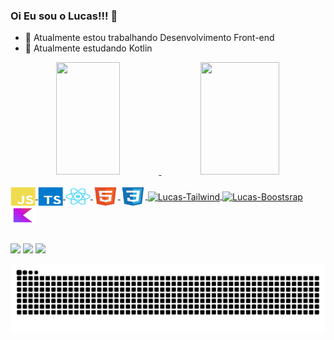 ### Oi Eu sou o Lucas!!! 👋

- 🔭 Atualmente estou trabalhando Desenvolvimento Front-end
- 🌱 Atualmente estudando Kotlin

<div align="center">
  <a href="https://github.com/lucaseduardo76">
  <img height="180em" width="45%" src="https://github-readme-stats.vercel.app/api?username=lucaseduardo76&show_icons=true&theme=transparent&include_all_commits=true&count_private=true"/>
    
  <img height="180em" width="50%" src="https://github-readme-stats.vercel.app/api/top-langs/?username=lucaseduardo76&layout=compact&langs_count=7&theme=transparent"/>
</div>

<div style="display: inline_block"><br>
  <img align="center" alt="Lucas-Js" height="30" width="40" src="https://raw.githubusercontent.com/devicons/devicon/master/icons/javascript/javascript-plain.svg">
  <img align="center" alt="Lucas-Ts" height="30" width="40" src="https://raw.githubusercontent.com/devicons/devicon/master/icons/typescript/typescript-plain.svg">
  <img align="center" alt="Lucas-React" height="30" width="40" src="https://raw.githubusercontent.com/devicons/devicon/master/icons/react/react-original.svg">
  <img align="center" alt="Lucas-HTML" height="30" width="40" src="https://raw.githubusercontent.com/devicons/devicon/master/icons/html5/html5-original.svg">
  <img align="center" alt="Lucas-CSS" height="30" width="40" src="https://raw.githubusercontent.com/devicons/devicon/master/icons/css3/css3-original.svg">
  <img align="center" alt="Lucas-Tailwind" height="30" width="40" src="https://cdn.jsdelivr.net/gh/devicons/devicon/icons/tailwindcss/tailwindcss-plain.svg">
  <img align="center" alt="Lucas-Boostsrap" height="30" width="40" src="https://cdn.jsdelivr.net/gh/devicons/devicon/icons/bootstrap/bootstrap-original.svg">
  <img align="center" alt="Lucas-Js" height="30" width="40" src="https://raw.githubusercontent.com/devicons/devicon/master/icons/kotlin/kotlin-original.svg">
</div>

##

<div> 
  <a href="https://www.linkedin.com/in/lucas-eduardo-silva-071417244/" target="_blank"><img src="https://img.shields.io/badge/-LinkedIn-%230077B5?style=for-the-badge&logo=linkedin&logoColor=white" target="_blank"></a> 
  <a href="https://www.instagram.com/lucas_eduardo76/" target="_blank"><img src="https://img.shields.io/badge/-Instagram-%23E4405F?style=for-the-badge&logo=instagram&logoColor=white" target="_blank"></a>
  <a href = "mailto:ilucasesds@gmail.com"><img src="https://img.shields.io/badge/-Gmail-%23333?style=for-the-badge&logo=gmail&logoColor=white" target="_blank"></a>

 
  ![Snake animation](https://github.com/lucaseduardo76/lucaseduardo76/blob/output/github-contribution-grid-snake.svg)
 
</div>

